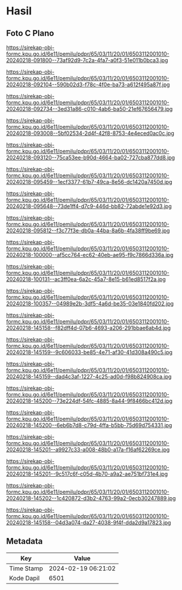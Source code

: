 # Hasil

## Foto C Plano

https://sirekap-obj-formc.kpu.go.id/6e11/pemilu/pdpr/65/03/11/20/01/6503112001010-20240218-091800--73af92d9-7c2a-4fa7-a0f3-51e011b0bca3.jpg

https://sirekap-obj-formc.kpu.go.id/6e11/pemilu/pdpr/65/03/11/20/01/6503112001010-20240218-092104--590b02d3-f78c-4f0e-ba73-a612f495a87f.jpg

https://sirekap-obj-formc.kpu.go.id/6e11/pemilu/pdpr/65/03/11/20/01/6503112001010-20240218-092734--3ed31a86-c010-4ab6-ba50-21ef67656479.jpg

https://sirekap-obj-formc.kpu.go.id/6e11/pemilu/pdpr/65/03/11/20/01/6503112001010-20240218-093008--5bf02534-2d4f-42f8-8753-4e4eced0ac0c.jpg

https://sirekap-obj-formc.kpu.go.id/6e11/pemilu/pdpr/65/03/11/20/01/6503112001010-20240218-093120--75ca53ee-b90d-4664-ba02-727cba877dd8.jpg

https://sirekap-obj-formc.kpu.go.id/6e11/pemilu/pdpr/65/03/11/20/01/6503112001010-20240218-095459--1ecf3377-61b7-49ca-8e56-dc1420a7450d.jpg

https://sirekap-obj-formc.kpu.go.id/6e11/pemilu/pdpr/65/03/11/20/01/6503112001010-20240218-095648--73de1ff4-d7c9-446d-bb82-72abde1e92d3.jpg

https://sirekap-obj-formc.kpu.go.id/6e11/pemilu/pdpr/65/03/11/20/01/6503112001010-20240218-095812--f3c77f3e-db0a-44ba-8a6b-4fa38ff9be69.jpg

https://sirekap-obj-formc.kpu.go.id/6e11/pemilu/pdpr/65/03/11/20/01/6503112001010-20240218-100000--af5cc764-ec62-40eb-ae95-f9c7866d336a.jpg

https://sirekap-obj-formc.kpu.go.id/6e11/pemilu/pdpr/65/03/11/20/01/6503112001010-20240218-100131--ac3ff0ea-6a2c-45a7-8e15-b61ed8517f2a.jpg

https://sirekap-obj-formc.kpu.go.id/6e11/pemilu/pdpr/65/03/11/20/01/6503112001010-20240218-100357--04989e2b-3df5-4a6d-be35-03e1840fd202.jpg

https://sirekap-obj-formc.kpu.go.id/6e11/pemilu/pdpr/65/03/11/20/01/6503112001010-20240218-145158--f82dff4d-07b6-4693-a206-291bbae6ab4d.jpg

https://sirekap-obj-formc.kpu.go.id/6e11/pemilu/pdpr/65/03/11/20/01/6503112001010-20240218-145159--9c606033-be85-4e71-af30-41d308a490c5.jpg

https://sirekap-obj-formc.kpu.go.id/6e11/pemilu/pdpr/65/03/11/20/01/6503112001010-20240218-145159--dad4c3af-1227-4c25-ad0d-f98b824908ca.jpg

https://sirekap-obj-formc.kpu.go.id/6e11/pemilu/pdpr/65/03/11/20/01/6503112001010-20240218-145200--73e224df-54fc-4885-8a44-9f8466bc412d.jpg

https://sirekap-obj-formc.kpu.go.id/6e11/pemilu/pdpr/65/03/11/20/01/6503112001010-20240218-145200--6eb6b7d8-c79d-4ffa-b5bb-75d69d754331.jpg

https://sirekap-obj-formc.kpu.go.id/6e11/pemilu/pdpr/65/03/11/20/01/6503112001010-20240218-145201--a9927c33-a008-48b0-a17a-f16af62269ce.jpg

https://sirekap-obj-formc.kpu.go.id/6e11/pemilu/pdpr/65/03/11/20/01/6503112001010-20240218-145201--9c517c6f-c05d-4b70-a9a2-ae751bf731e4.jpg

https://sirekap-obj-formc.kpu.go.id/6e11/pemilu/pdpr/65/03/11/20/01/6503112001010-20240218-145202--1c420872-d3b2-4763-99a2-0ecb30247889.jpg

https://sirekap-obj-formc.kpu.go.id/6e11/pemilu/pdpr/65/03/11/20/01/6503112001010-20240218-145158--04d3a074-da27-4038-9f4f-dda2d9a17823.jpg


## Metadata

| Key        | Value               |
| ---------- | ------------------- |
| Time Stamp | 2024-02-19 06:21:02 |
| Kode Dapil | 6501                |



